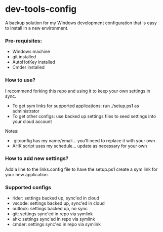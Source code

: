 # dev-tools-config
A backup solution for my Windows development configuration that is easy to install in a new environment.

### Pre-requisites:
* Windows machine
* git installed
* AutoHotKey installed
* Cmder installed

### How to use?
I recommend forking this repo and using it to keep your own settings in sync.

* To get sym links for supported applications: run ./setup.ps1 as administrator
* To get other configs: use backed up settings files to seed settings into your cloud account

Notes: 
* .gitconfig has my name/email... you'll need to replace it with your own
* AHK script uses my schedule... update as necessary for your own

### How to add new settings?
Add a line to the links.config file to have the setup.ps1 create a sym link for your new application.

### Supported configs
* rider: settings backed up, sync'ed in cloud
* vscode: settings backed up, sync'ed in cloud
* outlook: settings backed up, no sync
* git: settings sync'ed in repo via symlink
* ahk: settings sync'ed in repo via symlink
* cmder: settings sync'ed in repo via symlink